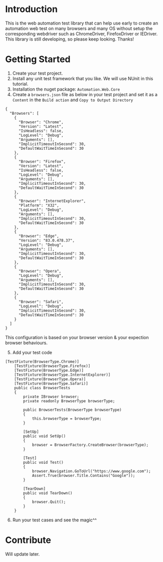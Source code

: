 # Introduction 
This is the web automation test library that can help use early to create an automation web test on many browsers and many OS without setup the corresponding webdriver such as ChromeDriver, FirefoxDriver or IEDriver.
This library is still developing, so please keep looking. Thanks!
# Getting Started
1. Create your test project.
2. Install any unit test framework that you like. We will use NUnit in this tutorial.
3. Installation the nuget package: `Automation.Web.Core`
4. Create a `browsers.json` file as below in your test project and set it as a `Content` in the `Build action` and `Copy to Output Directory`
```
{
  "Browsers": [
    {
      "Browser": "Chrome",
      "Version": "Latest",
      "IsHeadless": false,
      "LogLevel": "Debug",
      "Arguments": [],
      "ImplicitTimeoutInSecond": 30,
      "DefaultWaitTimeInSecond": 30
    },
    {
      "Browser": "Firefox",
      "Version": "Latest",
      "IsHeadless": false,
      "LogLevel": "Debug",
      "Arguments": [],
      "ImplicitTimeoutInSecond": 30,
      "DefaultWaitTimeInSecond": 30
    },
    {
      "Browser": "InternetExplorer",
      "Platform": "X32",
      "LogLevel": "Debug",
      "Arguments": [],
      "ImplicitTimeoutInSecond": 30,
      "DefaultWaitTimeInSecond": 30
    },
    {
      "Browser": "Edge",
      "Version": "83.0.478.37",
      "LogLevel": "Debug",
      "Arguments": [],
      "ImplicitTimeoutInSecond": 30,
      "DefaultWaitTimeInSecond": 30
    },
    {
      "Browser": "Opera",
      "LogLevel": "Debug",
      "Arguments": [],
      "ImplicitTimeoutInSecond": 30,
      "DefaultWaitTimeInSecond": 30
    },
    {
      "Browser": "Safari",
      "LogLevel": "Debug",
      "ImplicitTimeoutInSecond": 30,
      "DefaultWaitTimeInSecond": 30
    }
  ]
}
```
This configuration is based on your browser version & your expection browser behaviours.

5. Add your test code
```
[TestFixture(BrowserType.Chrome)]
    [TestFixture(BrowserType.Firefox)]
    [TestFixture(BrowserType.Edge)]
    [TestFixture(BrowserType.InternetExplorer)]
    [TestFixture(BrowserType.Opera)]
    [TestFixture(BrowserType.Safari)]
    public class BrowserTests
    {
        private IBrowser browser;
        private readonly BrowserType browserType;

        public BrowserTests(BrowserType browserType)
        {
            this.browserType = browserType;
        }

        [SetUp]
        public void SetUp()
        {
            browser = BrowserFactory.CreateBrowser(browserType);
        }

        [Test]
        public void Test()
        {
            browser.Navigation.GoToUrl("https://www.google.com");
            Assert.True(browser.Title.Contains("Google"));
        }

        [TearDown]
        public void TearDown()
        {
            browser.Quit();
        }
    }
```
6. Run your test cases and see the magic^^

# Contribute
Will update later.